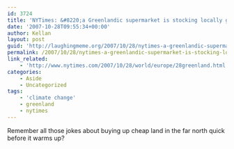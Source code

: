 ```yaml
---
id: 3724
title: 'NYTimes: &#8220;a Greenlandic supermarket is stocking locally grown cauliflower, broccoli and cabbage this year for the first time.&#8221;'
date: '2007-10-28T09:55:34+00:00'
author: Kellan
layout: post
guid: 'http://laughingmeme.org/2007/10/28/nytimes-a-greenlandic-supermarket-is-stocking-locally-grown-cauliflower-broccoli-and-cabbage-this-year-for-the-first-time/'
permalink: /2007/10/28/nytimes-a-greenlandic-supermarket-is-stocking-locally-grown-cauliflower-broccoli-and-cabbage-this-year-for-the-first-time/
link_related:
    - 'http://www.nytimes.com/2007/10/28/world/europe/28greenland.html'
categories:
    - Aside
    - Uncategorized
tags:
    - 'climate change'
    - greenland
    - nytimes
---
```


Remember all those jokes about buying up cheap land in the far north quick before it warms up?